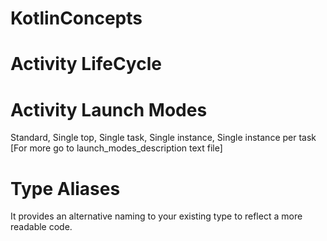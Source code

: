 # KotlinConcepts
# Activity LifeCycle

# Activity Launch Modes
Standard,
Single top,
Single task,
Single instance,
Single instance per task [For more go to launch_modes_description text file]

# Type Aliases
It provides an alternative naming to your existing type to reflect a more readable code.
